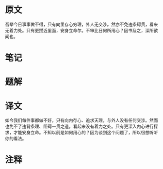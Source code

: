 # 原文
吾辈今日事事做不得，只有向里存心穷理，外人无交涉。然亦不免违条碍贯，看来无着力处。只有更攒近里面，安身立命尔。不审比日何所用心？因书及之，深所欲闻也。

# 笔记

# 题解

# 译文
如今我们每件事都做不好，只有向内存心、追求天理，与外人没有任何交涉。然而也免不了违背条理、阻碍一贯之道，看起来没有着力之处。只有更深入内心进行探求，才能安身立命。不知以前是如何用心的？因为谈到这个问题了，所以很想听听你的看法。
# 注释
